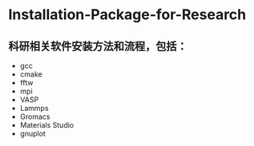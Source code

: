 # Installation-Package-for-Research
## 科研相关软件安装方法和流程，包括：
* gcc
* cmake
* fftw
* mpi
* VASP
* Lammps
* Gromacs
* Materials Studio
* gnuplot
